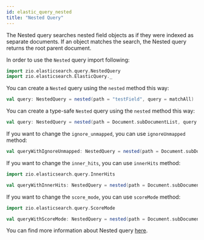 ```yaml
---
id: elastic_query_nested
title: "Nested Query"
---
```


The Nested query searches nested field objects as if they were indexed as separate documents. If an object matches the search, the Nested query returns the root parent document.

In order to use the `Nested` query import following:
```scala
import zio.elasticsearch.query.NestedQuery
import zio.elasticsearch.ElasticQuery._
```

You can create a `Nested` query using the `nested` method this way:
```scala
val query: NestedQuery = nested(path = "testField", query = matchAll)
```

You can create a type-safe `Nested` query using the `nested` method this way:
```scala
val query: NestedQuery = nested(path = Document.subDocumentList, query = matchAll)
```

If you want to change the `ignore_unmapped`, you can use `ignoreUnmapped` method:
```scala
val queryWithIgnoreUnmapped: NestedQuery = nested(path = Document.subDocumentList, query = matchAll).ignoreUnmapped(true)
```

If you want to change the `inner_hits`, you can use `innerHits` method:
```scala
import zio.elasticsearch.query.InnerHits

val queryWithInnerHits: NestedQuery = nested(path = Document.subDocumentList, query = matchAll).innerHits(innerHits = InnerHits.from(5))
```

If you want to change the `score_mode`, you can use `scoreMode` method:
```scala
import zio.elasticsearch.query.ScoreMode

val queryWithScoreMode: NestedQuery = nested(path = Document.subDocumentList, query = matchAll).scoreMode(ScoreMode.Avg)
```

You can find more information about Nested query [here](https://www.elastic.co/guide/en/elasticsearch/reference/7.17/query-dsl-nested-query.html).
